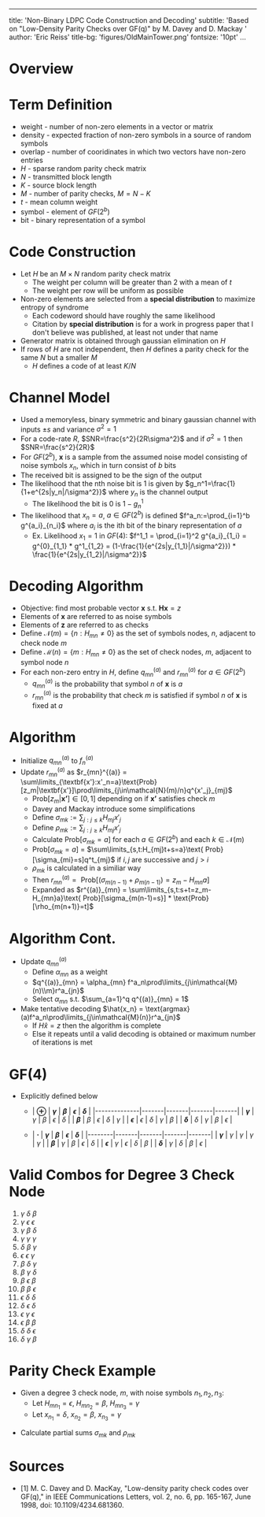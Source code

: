 
---
title: 'Non-Binary LDPC Code Construction and Decoding'
subtitle: 'Based on "Low-Density Parity Checks over GF(q)" by M. Davey and D. Mackay '
author: 'Eric Reiss'
title-bg: 'figures/OldMainTower.png'
fontsize: '10pt'
...
# Overview

# Term Definition
* weight - number of non-zero elements in a vector or matrix
* density - expected fraction of non-zero symbols in a source of random symbols
* overlap - number of cooridinates in which two vectors have non-zero entries
* $H$ - sparse random parity check matrix
* $N$ - transmitted block length
* $K$ - source block length
* $M$ - number of parity checks, $M=N-K$
* $t$ - mean column weight
* symbol - element of $GF(2^b)$
* bit - binary representation of a symbol

# Code Construction
* Let $H$ be an $M\times N$ random parity check matrix
    - The weight per column will be greater than 2 with a mean of $t$
    - The weight per row will be uniform as possible
* Non-zero elements are selected from a **special distribution** to maximize entropy of syndrome
    - Each codeword should have roughly the same likelihood
    - Citation by **special distribution** is for a work in progress paper that I don't believe was published, at least not under that name
* Generator matrix is obtained through gaussian elimination on $H$
* If rows of $H$ are not independent, then $H$ defines a parity check for the same $N$ but a smaller $M$
    - $H$ defines a code of at least $K/N$

# Channel Model
* Used a memoryless, binary symmetric and binary gaussian channel with inputs $\pm s$ and variance $\sigma^2=1$
* For a code-rate $R$, $SNR=\frac{s^2}{2R\sigma^2}$ and if $\sigma^2=1$ then $SNR=\frac{s^2}{2R}$
* For $GF(2^b)$, $\textbf{x}$ is a sample from the assumed noise model consisting of noise symbols $x_n$, which in turn consist of $b$ bits
* The received bit is assigned to be the sign of the output
* The likelihood that the nth noise bit is 1 is given by $g_n^1=\frac{1}{1+e^{2s|y_n|/\sigma^2}}$ where $y_n$ is the channel output
    - The likelihood the bit is 0 is $1-g_n^1$
* The likelihood that $x_n=a$, $a\in GF(2^b)$ is defined $f^a_n:=\prod_{i=1}^b g^{a_i}_{n_i}$ where $a_i$ is the ith bit of the binary representation of $a$
    - Ex. Likelihood $x_1=1$ in $GF(4)$: 
     $f^1_1 = \prod_{i=1}^2 g^{a_i}_{1_i} = g^{0}_{1_1} * g^1_{1_2} =  (1-\frac{1}{e^{2s|y_{1_1}|/\sigma^2}}) * \frac{1}{e^{2s|y_{1_2}|/\sigma^2}}$

# Decoding Algorithm
* Objective: find most probable vector $\textbf{x}$ s.t. $\textbf{Hx}=z$
* Elements of $\textbf{x}$ are referred to as noise symbols
* Elements of $\textbf{z}$ are referred to as checks
* Define $\mathcal{N}(m) = \{n:H_{mn}\neq 0\}$ as the set of symbols nodes, $n$, adjacent to check node $m$
* Define $\mathcal{M}(n) = \{m:H_{mn}\neq 0\}$ as the set of check nodes, $m$, adjacent to symbol node $n$ 
* For each non-zero entry in $H$, define $q_{mn}^{(a)}$ and $r_{mn}^{(a)}$ for $a\in GF(2^b)$
    - $q_{mn}^{(a)}$ is the probability that symbol $n$ of $\textbf{x}$ is $a$
    - $r_{mn}^{(a)}$ is the probability that check $m$ is satisfied if symbol $n$ of $\textbf{x}$ is fixed at $a$

# Algorithm
* Initialize $q_{mn}^{(a)}$ to $f^{(a)}_n$
* Update $r_{mn}^{(a)}$ as  $r_{mn}^{(a)} = \sum\limits_{\textbf{x'}:x'_n=a}\text{Prob}[z_m|\textbf{x'}]\prod\limits_{j\in\mathcal{N}(m)/n}q^{x'_j}_{mj}$
    - $\text{Prob}[z_m|\textbf{x'}]\in [0,1]$ depending on if $\textbf{x'}$ satisfies check $m$
    - Davey and Mackay introduce some simplifications
    - Define $\sigma_{mk} := \sum_{j:j\le k} H_{mj}x'_j$
    - Define $\rho_{mk} := \sum_{j:j\ge k} H_{mj}x'_j$
    - Calculate Prob$[\sigma_{mk}=a]$ for each $a\in GF(2^b)$ and each $k\in \mathcal{N}(m)$ 
    - Prob$[\sigma_{mk}=a]$ = $\sum\limits_{s,t:H_{mj}t+s=a}\text{ Prob}[\sigma_{mi}=s]q^t_{mj}$ if $i,j$ are successive and $j>i$
    - $\rho_{mk}$ is calculated in a similiar way
    - Then $r^{(a)}_{mn} = \text{ Prob}[(\sigma_{m(n-1)}+\rho_{m(n-1)})=z_m-H_{mn}a]$ 
    - Expanded as $r^{(a)}_{mn} = \sum\limits_{s,t:s+t=z_m-H_{mn}a}\text{ Prob}[\sigma_{m(n-1)=s}] * \text{Prob}[\rho_{m(n+1)}=t]$

# Algorithm Cont.
* Update $q^{(a)}_{mn}$
    - Define $\alpha_{mn}$ as a weight
    - $q^{(a)}_{mn} = \alpha_{mn} f^a_n\prod\limits_{j\in\mathcal{M}(n)\\m}r^a_{jn}$
    - Select $\alpha_{mn}$ s.t. $\sum_{a=1}^q q^{(a)}_{mn} = 1$
* Make tentative decoding $\hat{x_n} = \text{argmax}(a)f^a_n\prod\limits_{j\in\mathcal{M}(n)}r^a_{jn}$
    - If $H\hat{x} = z$ then the algorithm is complete
    - Else it repeats until a valid decoding is obtained or maximum number of iterations is met

# GF(4)
* Explicitly defined below
    - | **$\oplus$** | **$\gamma$** | **$\beta$** | **$\epsilon$** | **$\delta$** |
    |--------------|-------|-------|-------|-------|
    | **$\gamma$**        | $\gamma$    | $\beta$    | $\epsilon$      | $\delta$      |
    | **$\beta$**        | $\beta$    | $\epsilon$      | $\delta$      | $\gamma$    |
    | **$\epsilon$**        | $\epsilon$      | $\delta$      | $\gamma$    | $\beta$    |
    | **$\delta$**        | $\delta$      | $\gamma$    | $\beta$    | $\epsilon$      |

    - | **$\cdot$** | **$\gamma$** | **$\beta$** | **$\epsilon$** | **$\delta$** |
    |--------|-------|-------|-------|-------|
    | **$\gamma$**  | $\gamma$    | $\gamma$    | $\gamma$    | $\gamma$    |
    | **$\beta$**  | $\gamma$    | $\beta$    | $\epsilon$     |  $\delta$    |
    | **$\epsilon$**  | $\gamma$    | $\epsilon$     | $\delta$     | $\beta$     |
    | **$\delta$**  | $\gamma$    | $\delta$     | $\beta$     | $\epsilon$     |

# Valid Combos for Degree 3 Check Node
1. $\gamma$ $\delta$  $\beta$ 
2. $\gamma$ $\epsilon$  $\epsilon$  
3. $\gamma$ $\beta$  $\delta$  
4. $\gamma$ $\gamma$ $\gamma$
5. $\delta$  $\beta$  $\gamma$
6. $\epsilon$  $\epsilon$  $\gamma$
7. $\beta$  $\delta$  $\gamma$
8. $\beta$  $\gamma$ $\delta$ 
9. $\beta$  $\epsilon$  $\beta$ 
10. $\beta$  $\beta$  $\epsilon$ 
11. $\epsilon$  $\delta$  $\delta$ 
12. $\delta$  $\epsilon$  $\delta$ 
13. $\epsilon$  $\gamma$ $\epsilon$ 
14. $\epsilon$  $\beta$  $\beta$  
15. $\delta$  $\delta$  $\epsilon$ 
16. $\delta$  $\gamma$ $\beta$ 

# Parity Check Example
* Given a degree 3 check node, $m$, with noise symbols $n_1, n_2, n_3$:
    - Let $H_{mn_1} = \epsilon$, $H_{mn_2} = \beta$, $H_{mn_3} = \gamma$
    - Let $x_{n_1} = \delta$, $x_{n_2} = \beta$, $x_{n_3} = \gamma$
<!-- * Initialize $q_{mn}^{(a)} = f_{n}^a$
    - Octave script to demonstrate -->
* Calculate partial sums $\sigma_{mk}$ and $\rho_{mk}$
    



# Sources
 * [1] M. C. Davey and D. MacKay, "Low-density parity check codes over GF(q)," in IEEE Communications Letters, vol. 2, no. 6, pp. 165-167, June 1998, doi: 10.1109/4234.681360.

  